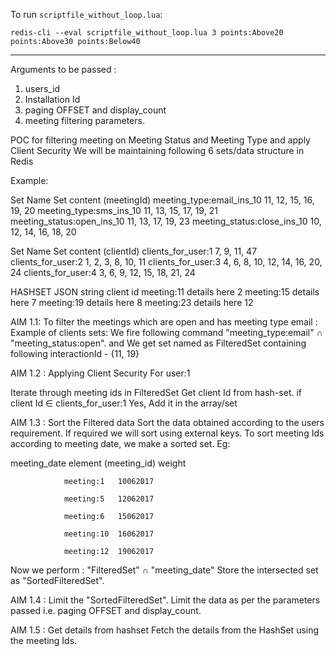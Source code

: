 To run `scriptfile_without_loop.lua`:

    redis-cli --eval scriptfile_without_loop.lua 3 points:Above20 points:Above30 points:Below40
    


----------------------------------------------------------------------------------------------------------

Arguments to be passed :
1) users_id 
2) Installation Id
3) paging OFFSET and display_count
4) meeting filtering parameters.

POC for filtering meeting on Meeting Status and Meeting Type and apply Client Security
We will be maintaining following 6 sets/data structure in Redis

Example:


Set Name	                Set content (meetingId)
meeting_type:email_ins_10	11, 12, 15, 16, 19, 20
meeting_type:sms_ins_10 	11, 13, 15, 17, 19, 21
meeting_status:open_ins_10	11, 13, 17, 19, 23
meeting_status:close_ins_10	10, 12, 14, 16, 18, 20


Set Name	        Set content (clientId)
clients_for_user:1	7, 9, 11, 47
clients_for_user:2	1, 2, 3, 8, 10, 11
clients_for_user:3	4, 6, 8, 10, 12, 14, 16, 20, 24
clients_for_user:4	3, 6, 9, 12, 15, 18, 21, 24



HASHSET 	JSON string 	client id
meeting:11	details here	2
meeting:15	details here	7
meeting:19	details here	8
meeting:23	details here	12


AIM 1.1: To filter the meetings which are open and has meeting type email :
Example of clients sets:
We fire following command
 "meeting_type:email" ∩ "meeting_status:open". and 
We get set named as FilteredSet containing following interactionId - {11, 19}

AIM 1.2 : Applying Client Security
For user:1

Iterate through meeting ids  in FilteredSet
Get client Id from hash-set.
if client Id ∈ clients_for_user:1
Yes, Add it in the array/set

AIM 1.3 : Sort the Filtered data
Sort the data obtained according to the users requirement. If required we will sort using external keys.
To sort meeting Ids according to meeting date, we make a sorted set.
Eg:


meeting_date	element (meeting_id)	weight

                meeting:1	10062017

                meeting:5	12062017

                meeting:6	15062017

                meeting:10	16062017

                meeting:12	19062017
                
                
Now we perform :
"FilteredSet" ∩ "meeting_date"
Store the intersected set as "SortedFilteredSet".


AIM 1.4 : Limit the "SortedFilteredSet".
Limit the data as per the parameters passed i.e. paging OFFSET and display_count.


AIM 1.5 : Get details from hashset
Fetch the details from the HashSet using the meeting Ids.
